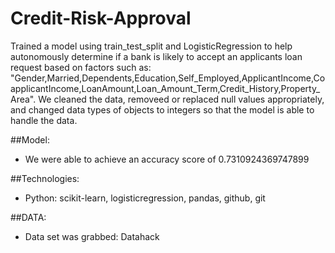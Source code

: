 # Credit-Risk-Approval

Trained a model using train_test_split and LogisticRegression to help autonomously determine if a bank is likely to accept an applicants loan request based on factors such as:
"Gender,Married,Dependents,Education,Self_Employed,ApplicantIncome,CoapplicantIncome,LoanAmount,Loan_Amount_Term,Credit_History,Property_Area". We cleaned the data, removeed or replaced null values appropriately, and changed data types of objects to integers so that the model is able to handle the data.

##Model:
* We were able to achieve an accuracy score of 0.7310924369747899
  
##Technologies:
* Python: scikit-learn, logisticregression, pandas, github, git
  
##DATA: 
* Data set was grabbed: Datahack
 
